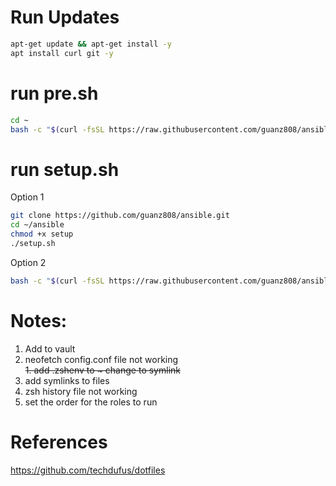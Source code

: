 # Run Updates
```bash
apt-get update && apt-get install -y  
apt install curl git -y  
```
# run pre.sh
```bash
cd ~  
bash -c "$(curl -fsSL https://raw.githubusercontent.com/guanz808/ansible/upgrade/pre.sh)"
``` 
# run setup.sh
Option 1 
```bash
git clone https://github.com/guanz808/ansible.git
cd ~/ansible
chmod +x setup 
./setup.sh
```
Option 2 
```bash
bash -c "$(curl -fsSL https://raw.githubusercontent.com/guanz808/ansible/upgrade/setup)"
```


# Notes:
1. Add <userName> to vault
1. neofetch config.conf file not working  
~~1. add .zshenv to ~ change to symlink~~
1. add symlinks to files
1. zsh history file not working
1. set the order for the roles to run

# References
https://github.com/techdufus/dotfiles